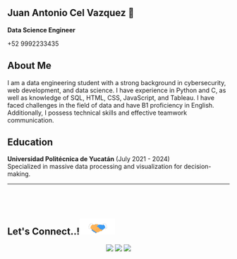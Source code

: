 ## Juan Antonio Cel Vazquez 👋
**Data Science Engineer**

+52 9992233435

## About Me
I am a data engineering student with a strong background in cybersecurity, web development, and data science. I have experience in Python and C, as well as knowledge of SQL, HTML, CSS, JavaScript, and Tableau. I have faced challenges in the field of data and have B1 proficiency in English. Additionally, I possess technical skills and effective teamwork communication.

## Education
**Universidad Politécnica de Yucatán** (July 2021 - 2024)   
Specialized in massive data processing and visualization for decision-making.

<!--
## <img src="https://media.giphy.com/media/iY8CRBdQXODJSCERIr/giphy.gif" width="35"><b> Github Stats </b>
<br>

<div align="center">

<a href="https://github.com/Hikari6462/">
  <img src="https://github-readme-stats.vercel.app/api?username=Hikari6462&include_all_commits=true&count_private=true&show_icons=true&line_height=20&title_color=7A7ADB&icon_color=2234AE&text_color=D3D3D3&bg_color=0,000000,130F40" width="450"/>
  <img src="https://github-readme-stats.vercel.app/api/top-langs?username=Hikari6462&show_icons=true&locale=en&layout=compact&line_height=20&title_color=7A7ADB&icon_color=2234AE&text_color=D3D3D3&bg_color=0,000000,130F40" width="375"  alt="0xabdulkhalid"/>

</a>
</div>

<br>
<br>
<br>
-->
-----

<br>
<br>

## <b> Let's Connect..!</b><img src="https://github.com/0xAbdulKhalid/0xAbdulKhalid/raw/main/assets/mdImages/handshake.gif" width ="80">

<p align="center">
<a href="https://www.linkedin.com/in/juan-antonio-cel-vazquez-b21972255/"><img src="https://img.shields.io/badge/-Juan%20Antonio%20cel-0077B5?style=flat&logo=Linkedin&logoColor=white"/></a>
<a href="mailto:juanantoniocelvazquez@gmail.com"><img src="https://img.shields.io/badge/-Juanantoniocel-D14836?style=flat&logo=Gmail&logoColor=white"/></a>
<a href="https://www.instagram.com/hikari6462_v2/"><img src="https://img.shields.io/badge/-Hikari6462-E4405F?style=flat&logo=Instagram&logoColor=white"/></a>
</p>

<!--
**Hikari6462/Hikari6462** is a ✨ _special_ ✨ repository because its `README.md` (this file) appears on your GitHub profile.

Here are some ideas to get you started:

- 🔭 I’m currently working on ...
- 🌱 I’m currently learning ...
- 👯 I’m looking to collaborate on ...
- 🤔 I’m looking for help with ...
- 💬 Ask me about ...
- 📫 How to reach me: ...
- 😄 Pronouns: ...
- ⚡ Fun fact: ...
-->
